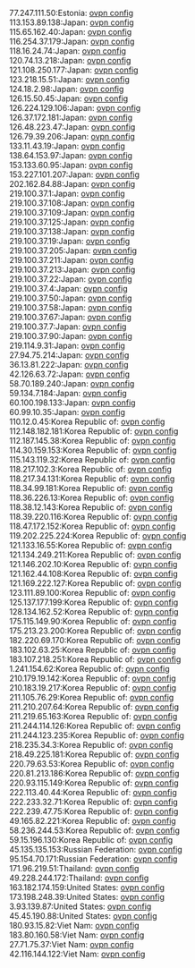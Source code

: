 77.247.111.50:Estonia: [ovpn config](vpn/77_247_111_50.ovpn)  
113.153.89.138:Japan: [ovpn config](vpn/113_153_89_138.ovpn)  
115.65.162.40:Japan: [ovpn config](vpn/115_65_162_40.ovpn)  
116.254.37.179:Japan: [ovpn config](vpn/116_254_37_179.ovpn)  
118.16.24.74:Japan: [ovpn config](vpn/118_16_24_74.ovpn)  
120.74.13.218:Japan: [ovpn config](vpn/120_74_13_218.ovpn)  
121.108.250.177:Japan: [ovpn config](vpn/121_108_250_177.ovpn)  
123.218.15.51:Japan: [ovpn config](vpn/123_218_15_51.ovpn)  
124.18.2.98:Japan: [ovpn config](vpn/124_18_2_98.ovpn)  
126.15.50.45:Japan: [ovpn config](vpn/126_15_50_45.ovpn)  
126.224.129.106:Japan: [ovpn config](vpn/126_224_129_106.ovpn)  
126.37.172.181:Japan: [ovpn config](vpn/126_37_172_181.ovpn)  
126.48.223.47:Japan: [ovpn config](vpn/126_48_223_47.ovpn)  
126.79.39.206:Japan: [ovpn config](vpn/126_79_39_206.ovpn)  
133.11.43.19:Japan: [ovpn config](vpn/133_11_43_19.ovpn)  
138.64.153.97:Japan: [ovpn config](vpn/138_64_153_97.ovpn)  
153.133.60.95:Japan: [ovpn config](vpn/153_133_60_95.ovpn)  
153.227.101.207:Japan: [ovpn config](vpn/153_227_101_207.ovpn)  
202.162.84.88:Japan: [ovpn config](vpn/202_162_84_88.ovpn)  
219.100.37.1:Japan: [ovpn config](vpn/219_100_37_1.ovpn)  
219.100.37.108:Japan: [ovpn config](vpn/219_100_37_108.ovpn)  
219.100.37.109:Japan: [ovpn config](vpn/219_100_37_109.ovpn)  
219.100.37.125:Japan: [ovpn config](vpn/219_100_37_125.ovpn)  
219.100.37.138:Japan: [ovpn config](vpn/219_100_37_138.ovpn)  
219.100.37.19:Japan: [ovpn config](vpn/219_100_37_19.ovpn)  
219.100.37.205:Japan: [ovpn config](vpn/219_100_37_205.ovpn)  
219.100.37.211:Japan: [ovpn config](vpn/219_100_37_211.ovpn)  
219.100.37.213:Japan: [ovpn config](vpn/219_100_37_213.ovpn)  
219.100.37.22:Japan: [ovpn config](vpn/219_100_37_22.ovpn)  
219.100.37.4:Japan: [ovpn config](vpn/219_100_37_4.ovpn)  
219.100.37.50:Japan: [ovpn config](vpn/219_100_37_50.ovpn)  
219.100.37.58:Japan: [ovpn config](vpn/219_100_37_58.ovpn)  
219.100.37.67:Japan: [ovpn config](vpn/219_100_37_67.ovpn)  
219.100.37.7:Japan: [ovpn config](vpn/219_100_37_7.ovpn)  
219.100.37.90:Japan: [ovpn config](vpn/219_100_37_90.ovpn)  
219.114.9.31:Japan: [ovpn config](vpn/219_114_9_31.ovpn)  
27.94.75.214:Japan: [ovpn config](vpn/27_94_75_214.ovpn)  
36.13.81.222:Japan: [ovpn config](vpn/36_13_81_222.ovpn)  
42.126.63.72:Japan: [ovpn config](vpn/42_126_63_72.ovpn)  
58.70.189.240:Japan: [ovpn config](vpn/58_70_189_240.ovpn)  
59.134.7.184:Japan: [ovpn config](vpn/59_134_7_184.ovpn)  
60.100.198.133:Japan: [ovpn config](vpn/60_100_198_133.ovpn)  
60.99.10.35:Japan: [ovpn config](vpn/60_99_10_35.ovpn)  
110.12.0.45:Korea Republic of: [ovpn config](vpn/110_12_0_45.ovpn)  
112.148.182.181:Korea Republic of: [ovpn config](vpn/112_148_182_181.ovpn)  
112.187.145.38:Korea Republic of: [ovpn config](vpn/112_187_145_38.ovpn)  
114.30.159.153:Korea Republic of: [ovpn config](vpn/114_30_159_153.ovpn)  
115.143.119.32:Korea Republic of: [ovpn config](vpn/115_143_119_32.ovpn)  
118.217.102.3:Korea Republic of: [ovpn config](vpn/118_217_102_3.ovpn)  
118.217.34.131:Korea Republic of: [ovpn config](vpn/118_217_34_131.ovpn)  
118.34.99.181:Korea Republic of: [ovpn config](vpn/118_34_99_181.ovpn)  
118.36.226.13:Korea Republic of: [ovpn config](vpn/118_36_226_13.ovpn)  
118.38.12.143:Korea Republic of: [ovpn config](vpn/118_38_12_143.ovpn)  
118.39.220.116:Korea Republic of: [ovpn config](vpn/118_39_220_116.ovpn)  
118.47.172.152:Korea Republic of: [ovpn config](vpn/118_47_172_152.ovpn)  
119.202.225.224:Korea Republic of: [ovpn config](vpn/119_202_225_224.ovpn)  
121.133.16.55:Korea Republic of: [ovpn config](vpn/121_133_16_55.ovpn)  
121.134.249.211:Korea Republic of: [ovpn config](vpn/121_134_249_211.ovpn)  
121.146.202.10:Korea Republic of: [ovpn config](vpn/121_146_202_10.ovpn)  
121.162.44.108:Korea Republic of: [ovpn config](vpn/121_162_44_108.ovpn)  
121.169.222.127:Korea Republic of: [ovpn config](vpn/121_169_222_127.ovpn)  
123.111.89.100:Korea Republic of: [ovpn config](vpn/123_111_89_100.ovpn)  
125.137.177.199:Korea Republic of: [ovpn config](vpn/125_137_177_199.ovpn)  
128.134.162.52:Korea Republic of: [ovpn config](vpn/128_134_162_52.ovpn)  
175.115.149.90:Korea Republic of: [ovpn config](vpn/175_115_149_90.ovpn)  
175.213.23.200:Korea Republic of: [ovpn config](vpn/175_213_23_200.ovpn)  
182.220.69.170:Korea Republic of: [ovpn config](vpn/182_220_69_170.ovpn)  
183.102.63.25:Korea Republic of: [ovpn config](vpn/183_102_63_25.ovpn)  
183.107.218.251:Korea Republic of: [ovpn config](vpn/183_107_218_251.ovpn)  
1.241.154.62:Korea Republic of: [ovpn config](vpn/1_241_154_62.ovpn)  
210.179.19.142:Korea Republic of: [ovpn config](vpn/210_179_19_142.ovpn)  
210.183.19.217:Korea Republic of: [ovpn config](vpn/210_183_19_217.ovpn)  
211.105.76.29:Korea Republic of: [ovpn config](vpn/211_105_76_29.ovpn)  
211.210.207.64:Korea Republic of: [ovpn config](vpn/211_210_207_64.ovpn)  
211.219.65.163:Korea Republic of: [ovpn config](vpn/211_219_65_163.ovpn)  
211.244.114.126:Korea Republic of: [ovpn config](vpn/211_244_114_126.ovpn)  
211.244.123.235:Korea Republic of: [ovpn config](vpn/211_244_123_235.ovpn)  
218.235.34.3:Korea Republic of: [ovpn config](vpn/218_235_34_3.ovpn)  
218.49.225.181:Korea Republic of: [ovpn config](vpn/218_49_225_181.ovpn)  
220.79.63.53:Korea Republic of: [ovpn config](vpn/220_79_63_53.ovpn)  
220.81.213.186:Korea Republic of: [ovpn config](vpn/220_81_213_186.ovpn)  
220.93.115.149:Korea Republic of: [ovpn config](vpn/220_93_115_149.ovpn)  
222.113.40.44:Korea Republic of: [ovpn config](vpn/222_113_40_44.ovpn)  
222.233.32.71:Korea Republic of: [ovpn config](vpn/222_233_32_71.ovpn)  
222.239.47.75:Korea Republic of: [ovpn config](vpn/222_239_47_75.ovpn)  
49.165.82.221:Korea Republic of: [ovpn config](vpn/49_165_82_221.ovpn)  
58.236.244.53:Korea Republic of: [ovpn config](vpn/58_236_244_53.ovpn)  
59.15.196.130:Korea Republic of: [ovpn config](vpn/59_15_196_130.ovpn)  
45.135.135.153:Russian Federation: [ovpn config](vpn/45_135_135_153.ovpn)  
95.154.70.171:Russian Federation: [ovpn config](vpn/95_154_70_171.ovpn)  
171.96.219.51:Thailand: [ovpn config](vpn/171_96_219_51.ovpn)  
49.228.244.172:Thailand: [ovpn config](vpn/49_228_244_172.ovpn)  
163.182.174.159:United States: [ovpn config](vpn/163_182_174_159.ovpn)  
173.198.248.39:United States: [ovpn config](vpn/173_198_248_39.ovpn)  
3.93.139.87:United States: [ovpn config](vpn/3_93_139_87.ovpn)  
45.45.190.88:United States: [ovpn config](vpn/45_45_190_88.ovpn)  
180.93.15.82:Viet Nam: [ovpn config](vpn/180_93_15_82.ovpn)  
183.80.160.58:Viet Nam: [ovpn config](vpn/183_80_160_58.ovpn)  
27.71.75.37:Viet Nam: [ovpn config](vpn/27_71_75_37.ovpn)  
42.116.144.122:Viet Nam: [ovpn config](vpn/42_116_144_122.ovpn)  
